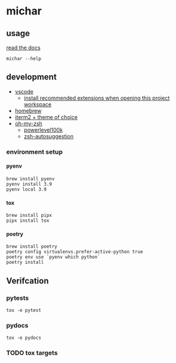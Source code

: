# michar

## usage

[read the docs](https://borisborelly.github.io/michar/)

```shell
michar --help
```

## development

- [vscode](https://code.visualstudio.com/)
  - [install recommended extensions when opening this project workspace](.vscode/extensions.json)
- [homebrew](https://brew.sh/)
- [iterm2 + theme of choice](https://medium.com/airfrance-klm/beautify-your-iterm2-and-prompt-40f148761a49)
- [oh-my-zsh](https://ohmyz.sh/)
  - [powerlevel100k](https://github.com/romkatv/powerlevel10k)
  - [zsh-autosuggestion](https://github.com/zsh-users/zsh-autosuggestions)

### environment setup

#### pyenv

```shell
brew install pyenv
pyenv install 3.9
pyenv local 3.9
```

#### tox

```shell
brew install pipx
pipx install tox
```

#### poetry

```shell
brew install poetry
poetry config virtualenvs.prefer-active-python true
poetry env use `pyenv which python`
poetry install
```

## Verifcation

### pytests

```shell
tox -e pytest
```

### pydocs

```shell
tox -e pydocs
```

### TODO tox targets
